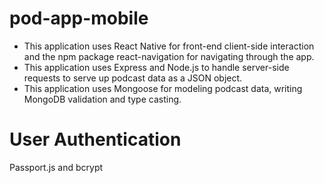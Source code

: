 # pod-app-mobile
- This application uses React Native for front-end client-side interaction and the npm package react-navigation for navigating through the app.
- This application uses Express and Node.js to handle server-side requests to serve up podcast data as a JSON object.
- This application uses Mongoose for modeling podcast data, writing MongoDB validation and type casting.
# User Authentication
Passport.js and bcrypt
